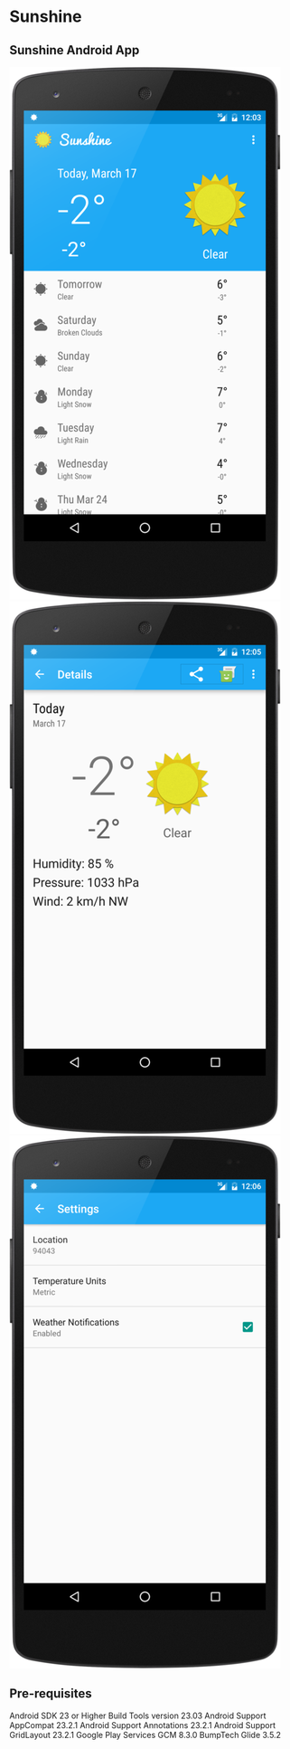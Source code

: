# Sunshine
## Sunshine Android App

![alt tag](https://raw.githubusercontent.com/cloosli/Sunshine/master/art/main-n5.png)
![alt tag](https://raw.githubusercontent.com/cloosli/Sunshine/master/art/detail-n5.png)
![alt tag](https://raw.githubusercontent.com/cloosli/Sunshine/master/art/settings-n5.png)


Pre-requisites
--------------
Android SDK 23 or Higher
Build Tools version 23.03
Android Support AppCompat 23.2.1
Android Support Annotations 23.2.1
Android Support GridLayout 23.2.1
Google Play Services GCM 8.3.0
BumpTech Glide 3.5.2
